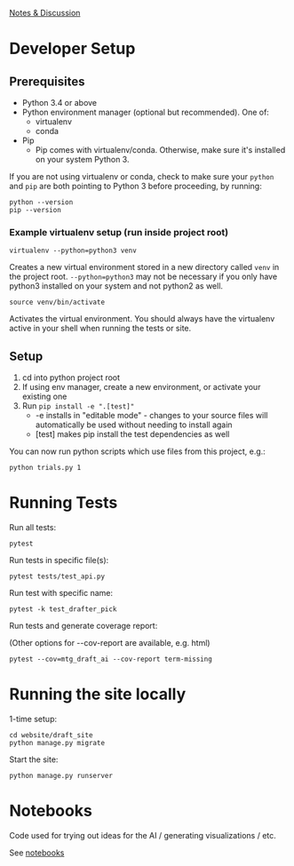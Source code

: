[Notes & Discussion](https://drive.google.com/drive/u/1/folders/1-En7mJJZp6nwMVRc2ImnGUVMvQ6Wkvo5)

# Developer Setup

## Prerequisites
* Python 3.4 or above
* Python environment manager (optional but recommended). One of:
  * virtualenv
  * conda
* Pip
  * Pip comes with virtualenv/conda. Otherwise, make sure it's installed on your system Python 3.

If you are not using virtualenv or conda, check to make sure your `python` 
and `pip` are both pointing to Python 3 before proceeding, by running:
```
python --version
pip --version
```

### Example virtualenv setup (run inside project root)
```
virtualenv --python=python3 venv
```
Creates a new virtual environment stored in a new directory called `venv` in the project root. `--python=python3` may not be necessary if you only have python3 installed on your system and not python2 as well.

```
source venv/bin/activate
```
Activates the virtual environment. You should always have the virtualenv active in your shell when running the tests or site.

## Setup

1. cd into python project root
2. If using env manager, create a new environment, or activate your existing one
3. Run `pip install -e ".[test]"`
    * -e installs in "editable mode" - changes to your source files will automatically be used without needing to install again
    * [test] makes pip install the test dependencies as well

You can now run python scripts which use files from this project, e.g.:
```
python trials.py 1
```

# Running Tests

Run all tests:
```
pytest
```

Run tests in specific file(s):
```
pytest tests/test_api.py
```

Run test with specific name:
```
pytest -k test_drafter_pick
```

Run tests and generate coverage report:

(Other options for --cov-report are available, e.g. html)
```
pytest --cov=mtg_draft_ai --cov-report term-missing
```

# Running the site locally

1-time setup:
```
cd website/draft_site
python manage.py migrate
```

Start the site:
```
python manage.py runserver
```

# Notebooks
Code used for trying out ideas for the AI / generating visualizations / etc. 

See [notebooks](notebooks)
